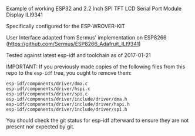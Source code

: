 Example of working ESP32 and 2.2 Inch SPI TFT LCD Serial Port Module Display ILI9341

Specifically configured for the ESP-WROVER-KIT

User Interface adapted from Sermus' implementation on ESP8266 (https://github.com/Sermus/ESP8266_Adafruit_ILI9341)

Tested against latest esp-idf and toolchain as of 2017-01-21

IMPORTANT: If you previously made copies of the following files from this repo to the `esp-idf` tree, you ought to remove them:

    esp-idf/components/driver/dma.c
    esp-idf/components/driver/hspi.c
    esp-idf/components/driver/spi.c
    esp-idf/components/driver/include/driver/dma.h
    esp-idf/components/driver/include/driver/hspi.h
    esp-idf/components/driver/include/driver/spi.h

You should check the git status for esp-idf afterward to ensure they are not present nor expected by git.

